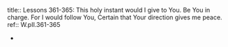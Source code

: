 title:: Lessons 361-365: This holy instant would I give to You. Be You in charge. For I would follow You, Certain that Your direction gives me peace.
ref:: W.pII.361-365

-
